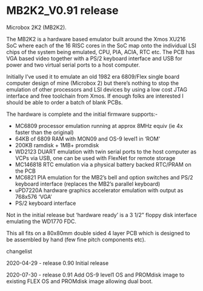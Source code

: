 # MB2K2_V0.91 release

Microbox 2K2 (MB2K2). 

The MB2K2 is a hardware based emulator built around the Xmos XU216 SoC where each of the 16 RISC cores in the SoC map onto the individual LSI chips of the system being emulated, CPU, PIA, ACIA, RTC etc. The PCB has VGA based video together with a PS/2 keyboard interface and USB for power and two virtual serial ports to a host computer. 

Initially I’ve used it to emulate an old 1982 era 6809/Flex single board computer design of mine (Microbox 2) but there’s nothing to stop the emulation of other processors and LSI devices by using a low cost JTAG interface and free toolchain from Xmos. If enough folks are interested I should be able to order a batch of blank PCBs.

The hardware is complete and the initial firmware supports:-

* MC6809 processor emulation running at approx 8MHz equiv (ie 4x faster than the original)
* 64KB of 6809 RAM with MON09 and OS-9 level1 in ‘ROM'
* 200KB ramdisk + 1MB+ promdisk
* WD2123 DUART emulation with twin serial ports to the host computer as VCPs via USB, one can be used with FlexNet for remote storage
* MC146818 RTC emulation via a physical battery backed RTC/PRAM on the PCB
* MC6821 PIA emulation for the MB2’s bell and option switches and PS/2 keyboard interface (replaces the MB2’s parallel keyboard)
* uPD7220A hardware graphics accelerator emulation with output as 768x576 ‘VGA’
* PS/2 keyboard interface 

Not in the initial release but ‘hardware ready’ is a 3 1/2” floppy disk interface emulating the WD1770 FDC.

This all fits on a 80x80mm double sided 4 layer PCB which is designed to be assembled by hand (few fine pitch components etc).

changelist

2020-04-29 - release 0.90
    Initial release

2020-07-30 - release 0.91
        Add OS-9 level1 OS and PROMdisk image to existing FLEX OS and PROMdisk image allowing dual boot.

